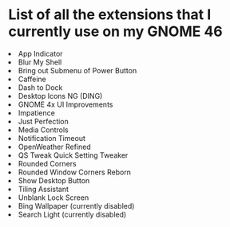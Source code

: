 <h1>List of all the extensions that I currently use on my GNOME 46</h1>

<li>App Indicator
<li>Blur My Shell
<li>Bring out Submenu of Power Button
<li>Caffeine
<li>Dash to Dock
<li>Desktop Icons NG (DING)
<li>GNOME 4x UI Improvements
<li>Impatience
<li>Just Perfection
<li>Media Controls
<li>Notification Timeout
<li>OpenWeather Refined
<li>QS Tweak Quick Setting Tweaker
<li>Rounded Corners
<li>Rounded Window Corners Reborn
<li>Show Desktop Button
<li>Tiling Assistant
<li>Unblank Lock Screen
<li>Bing Wallpaper (currently disabled)
<li>Search Light (currently disabled)